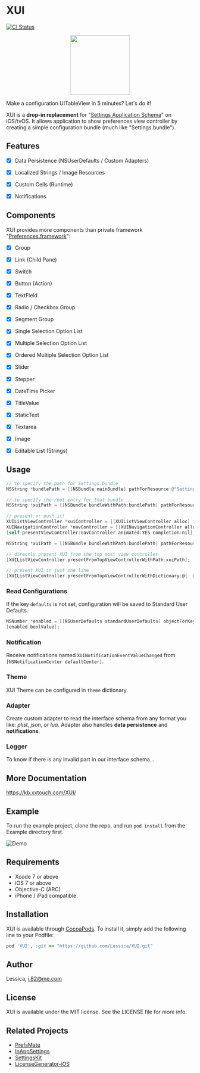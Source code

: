 # XUI

[![CI Status](http://img.shields.io/travis/Lessica/XUI.svg?style=flat)](https://travis-ci.org/Lessica/XUI)

<p align="center">
<img src="https://raw.githubusercontent.com/Lessica/XUI/master/Design/XUIAboutIcon.png" width="160"/><br />
</p>

Make a configuration UITableView in 5 minutes? Let's do it!

XUI is a **drop-in replacement** for "[Settings Application Schema](https://developer.apple.com/library/content/documentation/PreferenceSettings/Conceptual/SettingsApplicationSchemaReference/Introduction/Introduction.html#//apple_ref/doc/uid/TP40007005-SW1)" on iOS/tvOS. It allows application to show preferences view controller by creating a simple configuration bundle (much like "Settings.bundle").


## Features

- [x] Data Persistence (NSUserDefaults / Custom Adapters)
- [x] Localized Strings / Image Resources
- [x] Custom Cells (Runtime)
- [x] Notifications


## Components

XUI provides more components than private framework "[Preferences.framework](http://iphonedevwiki.net/index.php/Preferences.framework)":

- [x] Group
- [x] Link (Child Pane)
- [x] Switch
- [x] Button (Action)
- [x] TextField
- [x] Radio / Checkbox Group
- [x] Segment Group
- [x] Single Selection Option List
- [x] Multiple Selection Option List
- [x] Ordered Multiple Selection Option List
- [x] Slider
- [x] Stepper
- [x] DateTime Picker
- [x] TitleValue
- [x] StaticText
- [x] Textarea
- [x] Image
- [x] Editable List (Strings)


## Usage


```objective-c
// to specify the path for Settings.bundle
NSString *bundlePath = [[NSBundle mainBundle] pathForResource:@"Settings" ofType:@"bundle"];

// to specify the root entry for that bundle
NSString *xuiPath = [[NSBundle bundleWithPath:bundlePath] pathForResource:@"Root" ofType:@"plist"];

// present or push it!
XUIListViewController *xuiController = [[XUIListViewController alloc] initWithPath:xuiPath withBundlePath:bundlePath];
XUINavigationController *navController = [[XUINavigationController alloc] initWithRootViewController:xuiController];
[self presentViewController:navController animated:YES completion:nil];
```


```objective-c
NSString *xuiPath = [[NSBundle bundleWithPath:bundlePath] pathForResource:@"Root" ofType:@"plist"];

// directly present XUI from the top most view controller
[XUIListViewController presentFromTopViewControllerWithPath:xuiPath];
```


```objective-c
// present XUI in just one line
[XUIListViewController presentFromTopViewControllerWithDictionary:@{  @"items": { @"default": @YES, @"label": @"Feature", @"cell": @"Switch", @"key": @"switch1" } }];
```


### Read Configurations

If the key ```defaults``` is not set, configuration will be saved to Standard User Defaults.

```objective-c
NSNumber *enabled = [[NSUserDefaults standardUserDefaults] objectForKey:@"enabled"];
[enabled boolValue];
```


### Notification

Receive notifications named ```XUINotificationEventValueChanged``` from ```[NSNotificationCenter defaultCenter]```.


### Theme

XUI Theme can be configured in ```theme``` dictionary.


### Adapter

Create custom adapter to read the interface schema from any format you like: *plist*, *json*, or *lua*. Adapter also handles **data persistence** and **notifications**.


### Logger

To know if there is any invalid part in our interface schema...


## More Documentation

https://kb.xxtouch.com/XUI/


## Example

To run the example project, clone the repo, and run `pod install` from the Example directory first.

![Demo](https://raw.githubusercontent.com/Lessica/XUI/master/Design/IMG_0716.jpg)


## Requirements

- Xcode 7 or above
- iOS 7 or above
- Objective-C (ARC)
- iPhone / iPad compatible.


## Installation

XUI is available through [CocoaPods](http://cocoapods.org). To install
it, simply add the following line to your Podfile:

```ruby
pod 'XUI', :git => "https://github.com/Lessica/XUI.git"
```


## Author

Lessica, i.82@me.com


## License

XUI is available under the MIT license. See the LICENSE file for more info.


## Related Projects

- [PrefsMate](https://github.com/caiyue1993/PrefsMate)
- [InAppSettings](https://github.com/kgn/InAppSettings)
- [SettingsKit](https://github.com/mlnlover11/SettingsKit)
- [LicenseGenerator-iOS](https://github.com/carloe/LicenseGenerator-iOS)

